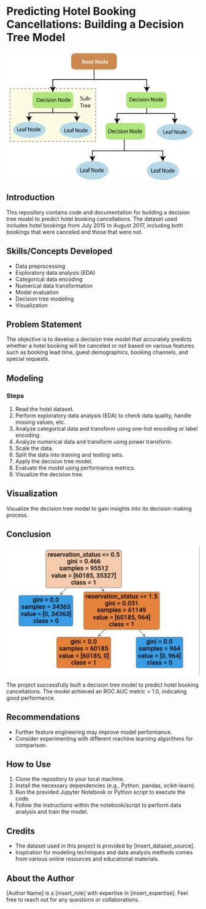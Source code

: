 # Predicting Hotel Booking Cancellations: Building a Decision Tree Model


![](https://github.com/Prakashpsk/Predicting-Hotel-Booking-Cancellations-Building-a-Decision-Tree-Model/blob/main/Decision-Trees-Root-Node.png)


## Introduction
This repository contains code and documentation for building a decision tree model to predict hotel booking cancellations. The dataset used includes hotel bookings from July 2015 to August 2017, including both bookings that were canceled and those that were not.

## Skills/Concepts Developed
- Data preprocessing
- Exploratory data analysis (EDA)
- Categorical data encoding
- Numerical data transformation
- Model evaluation
- Decision tree modeling
- Visualization

## Problem Statement
The objective is to develop a decision tree model that accurately predicts whether a hotel booking will be canceled or not based on various features such as booking lead time, guest demographics, booking channels, and special requests.

## Modeling
### Steps
1. Read the hotel dataset.
2. Perform exploratory data analysis (EDA) to check data quality, handle missing values, etc.
3. Analyze categorical data and transform using one-hot encoding or label encoding.
4. Analyze numerical data and transform using power transform.
5. Scale the data.
6. Split the data into training and testing sets.
7. Apply the decision tree model.
8. Evaluate the model using performance metrics.
9. Visualize the decision tree.

## Visualization
Visualize the decision tree model to gain insights into its decision-making process.

## Conclusion

![](https://github.com/Prakashpsk/Predicting-Hotel-Booking-Cancellations-Building-a-Decision-Tree-Model/blob/main/Predicting%20Hotel%20Booking%20Cancellations%20Building%20a%20Decision%20Tree%20Model_output.png)


The project successfully built a decision tree model to predict hotel booking cancellations. The model achieved an ROC AUC metric > 1.0, indicating good performance.

## Recommendations
- Further feature engineering may improve model performance.
- Consider experimenting with different machine learning algorithms for comparison.

## How to Use
1. Clone the repository to your local machine.
2. Install the necessary dependencies (e.g., Python, pandas, scikit-learn).
3. Run the provided Jupyter Notebook or Python script to execute the code.
4. Follow the instructions within the notebook/script to perform data analysis and train the model.

## Credits
- The dataset used in this project is provided by [insert_dataset_source].
- Inspiration for modeling techniques and data analysis methods comes from various online resources and educational materials.

## About the Author
[Author Name] is a [insert_role] with expertise in [insert_expertise]. Feel free to reach out for any questions or collaborations.

